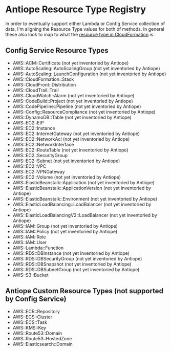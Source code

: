 # Antiope Resource Type Registry

In order to eventually support either Lambda or Config Service collection of data, I'm aligning the Resource Type values for both of methods. In general these also look to map to what the [resource type in CloudFormation](https://docs.aws.amazon.com/AWSCloudFormation/latest/UserGuide/aws-template-resource-type-ref.html) is.

## Config Service Resource Types

* AWS::ACM::Certificate (not yet inventoried by Antiope)
* AWS::AutoScaling::AutoScalingGroup (not yet inventoried by Antiope)
* AWS::AutoScaling::LaunchConfiguration (not yet inventoried by Antiope)
* AWS::CloudFormation::Stack
* AWS::CloudFront::Distribution
* AWS::CloudTrail::Trail
* AWS::CloudWatch::Alarm (not yet inventoried by Antiope)
* AWS::CodeBuild::Project (not yet inventoried by Antiope)
* AWS::CodePipeline::Pipeline (not yet inventoried by Antiope)
* AWS::Config::ResourceCompliance (not yet inventoried by Antiope)
* AWS::DynamoDB::Table (not yet inventoried by Antiope)
* AWS::EC2::EIP
* AWS::EC2::Instance
* AWS::EC2::InternetGateway (not yet inventoried by Antiope)
* AWS::EC2::NetworkAcl (not yet inventoried by Antiope)
* AWS::EC2::NetworkInterface
* AWS::EC2::RouteTable (not yet inventoried by Antiope)
* AWS::EC2::SecurityGroup
* AWS::EC2::Subnet (not yet inventoried by Antiope)
* AWS::EC2::VPC
* AWS::EC2::VPNGateway
* AWS::EC2::Volume (not yet inventoried by Antiope)
* AWS::ElasticBeanstalk::Application (not yet inventoried by Antiope)
* AWS::ElasticBeanstalk::ApplicationVersion (not yet inventoried by Antiope)
* AWS::ElasticBeanstalk::Environment (not yet inventoried by Antiope)
* AWS::ElasticLoadBalancing::LoadBalancer (not yet inventoried by Antiope)
* AWS::ElasticLoadBalancingV2::LoadBalancer (not yet inventoried by Antiope)
* AWS::IAM::Group (not yet inventoried by Antiope)
* AWS::IAM::Policy (not yet inventoried by Antiope)
* AWS::IAM::Role
* AWS::IAM::User
* AWS::Lambda::Function
* AWS::RDS::DBInstance (not yet inventoried by Antiope)
* AWS::RDS::DBSecurityGroup (not yet inventoried by Antiope)
* AWS::RDS::DBSnapshot (not yet inventoried by Antiope)
* AWS::RDS::DBSubnetGroup (not yet inventoried by Antiope)
* AWS::S3::Bucket


## Antiope Custom Resource Types (not supported by Config Service)

* AWS::ECR::Repository
* AWS::ECS::Cluster
* AWS::ECS::Task
* AWS::KMS::Key
* AWS::Route53::Domain
* AWS::Route53::HostedZone
* AWS::Elasticsearch::Domain

